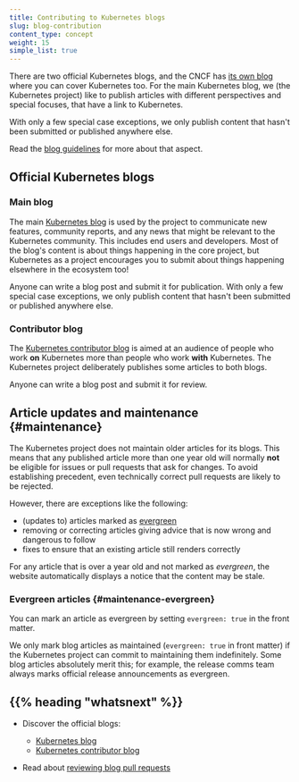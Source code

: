 ```yaml
---
title: Contributing to Kubernetes blogs
slug: blog-contribution
content_type: concept
weight: 15
simple_list: true
---
```


<!-- overview -->

There are two official Kubernetes blogs, and the CNCF has [its own blog](https://www.cncf.io/blog/) where you can cover Kubernetes too.
For the main Kubernetes blog, we (the Kubernetes project) like to publish articles with different perspectives and special focuses, that have a link to Kubernetes.

With only a few special case exceptions, we only publish content that hasn't been submitted or published anywhere else.

Read the [blog guidelines](/docs/contribute/blog/guidelines/#what-we-publish) for more about that aspect.

## Official Kubernetes blogs

### Main blog

The main [Kubernetes blog](/blog/) is used by the project to communicate new features, community reports, and any
news that might be relevant to the Kubernetes community. This includes end users and developers.
Most of the blog's content is about things happening in the core project, but Kubernetes
as a project encourages you to submit about things happening elsewhere in the ecosystem too!

Anyone can write a blog post and submit it for publication. With only a few special case exceptions, we only publish content that hasn't been submitted or published anywhere else.

### Contributor blog

The [Kubernetes contributor blog](https://k8s.dev/blog/) is aimed at an audience of people who
work **on** Kubernetes more than people who work **with** Kubernetes. The Kubernetes project
deliberately publishes some articles to both blogs.

Anyone can write a blog post and submit it for review.

## Article updates and maintenance {#maintenance}

The Kubernetes project does not maintain older articles for its blogs. This means that any
published article more than one year old will normally **not** be eligible for issues or pull
requests that ask for changes. To avoid establishing precedent, even technically correct pull
requests are likely to be rejected.

However, there are exceptions like the following:

* (updates to) articles marked as [evergreen](#maintenance-evergreen)
* removing or correcting articles giving advice that is now wrong and dangerous to follow
* fixes to ensure that an existing article still renders correctly

For any article that is over a year old and not marked as _evergreen_, the website automatically
displays a notice that the content may be stale.

### Evergreen articles {#maintenance-evergreen}

You can mark an article as evergreen by setting `evergreen: true` in the front matter.

We only mark blog articles as maintained (`evergreen: true` in front matter) if the Kubernetes project
can commit to maintaining them indefinitely. Some blog articles absolutely merit this; for example, the release comms team always marks official release announcements as evergreen.

## {{% heading "whatsnext" %}}

* Discover the official blogs:
  * [Kubernetes blog](/blog/)
  * [Kubernetes contributor blog](https://k8s.dev/blog/)

* Read about [reviewing blog pull requests](/docs/contribute/review/reviewing-prs/#blog)
